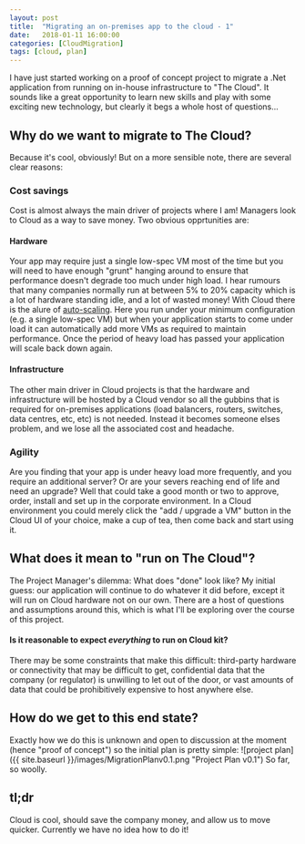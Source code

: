 ```yaml
---
layout: post
title:  "Migrating an on-premises app to the cloud - 1"
date:   2018-01-11 16:00:00
categories: [CloudMigration]
tags: [cloud, plan]
---
```


I have just started working on a proof of concept project to migrate a .Net application from running on in-house infrastructure to "The Cloud". It sounds like a great opportunity to learn new skills and play with some exciting new technology, but clearly it begs a whole host of questions...


## Why do we want to migrate to The Cloud?
Because it's cool, obviously! But on a more sensible note, there are several clear reasons:
### Cost savings
Cost is almost always the main driver of projects where I am! Managers look to Cloud as a way to save money. Two obvious opprtunities are:
#### Hardware
Your app may require just a single low-spec VM most of the time but you will need to have enough "grunt" hanging around to ensure that performance doesn't degrade too much under high load. I hear rumours that many companies normally run at between 5% to 20% capacity which is a lot of hardware standing idle, and a lot of wasted money!
With Cloud there is the alure of [auto-scaling](https://en.wikipedia.org/wiki/Autoscaling). Here you run under your minimum configuration (e.g. a single low-spec VM) but when your application starts to come under load it can automatically add more VMs as required to maintain performance. Once the period of heavy load has passed your application will scale back down again.
#### Infrastructure
The other main driver in Cloud projects is that the hardware and infrastructure will be hosted by a Cloud vendor so all the gubbins that is required for on-premises applications (load balancers, routers, switches, data centres, etc, etc) is not needed. Instead it becomes someone elses problem, and we lose all the associated cost and headache.

### Agility
Are you finding that your app is under heavy load more frequently, and you require an additional server? Or are your severs reaching end of life and need an upgrade? Well that could take a good month or two to approve, order, install and set up in the corporate environment. In a Cloud environment you could merely click the "add / upgrade a VM" button in the Cloud UI of your choice, make a cup of tea, then come back and start using it.

## What does it mean to "run on The Cloud"?
The Project Manager's dilemma: What does "done" look like? My initial guess: our application will continue to do whatever it did before, except it will run on Cloud hardware not on our own. There are a host of questions and assumptions around this, which is what I'll be exploring over the course of this project.
#### Is it reasonable to expect _everything_ to run on Cloud kit?
There may be some constraints that make this difficult: third-party hardware or connectivity that may be difficult to get, confidential data that the company (or regulator) is unwilling to let out of the door, or vast amounts of data that could be prohibitively expensive to host anywhere else.

## How do we get to this end state?
Exactly how we do this is unknown and open to discussion at the moment (hence "proof of concept") so the initial plan is pretty simple:
![project plan]({{ site.baseurl }}/images/MigrationPlanv0.1.png "Project Plan v0.1")
So far, so woolly.

## tl;dr
Cloud is cool, should save the company money, and allow us to move quicker. Currently we have no idea how to do it!
